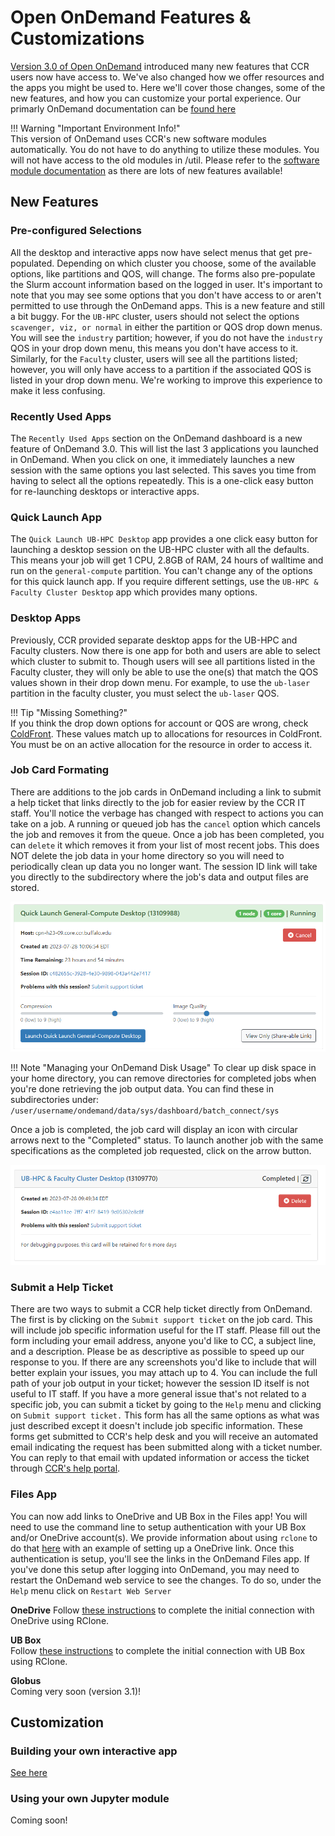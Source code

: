 # Open OnDemand Features & Customizations  

[Version 3.0 of Open OnDemand](https://ondemand-future.ccr.buffalo.edu) introduced many new features that CCR users now have access to.  We've also changed how we offer resources and the apps you might be used to.  Here we'll cover those changes, some of the new features, and how you can customize your portal experience. Our primarly OnDemand documentation can be [found here](../portals/ood.md)  

!!! Warning "Important Environment Info!"  
    This version of OnDemand uses CCR's new software modules automatically.  You do not have to do anything to utilize these modules.  You will not have access to the old modules in /util. Please refer to the [software module documentation](../software/modules.md) as there are lots of new features available! 

## New Features

### Pre-configured Selections  

All the desktop and interactive apps now have select menus that get pre-populated.  Depending on which cluster you choose, some of the available options, like partitions and QOS, will change.  The forms also pre-populate the Slurm account information based on the logged in user.  It's important to note that you may see some options that you don't have access to or aren't permitted to use through the OnDemand apps.  This is a new feature and still a bit buggy.  For the `UB-HPC` cluster, users should not select the options `scavenger, viz, or normal` in either the partition or QOS drop down menus.  You will see the `industry` partition; however, if you do not have the `industry` QOS in your drop down menu, this means you don't have access to it.  Similarly, for the `Faculty` cluster, users will see all the partitions listed; however, you will only have access to a partition if the associated QOS is listed in your drop down menu.  We're working to improve this experience to make it less confusing.  

### Recently Used Apps  

The `Recently Used Apps` section on the OnDemand dashboard is a new feature of OnDemand 3.0.  This will list the last 3 applications you launched in OnDemand.  When you click on one, it immediately launches a new session with the same options you last selected.  This saves you time from having to select all the options repeatedly.  This is a one-click easy button for re-launching desktops or interactive apps.

### Quick Launch App  

The `Quick Launch UB-HPC Desktop` app provides a one click easy button for launching a desktop session on the UB-HPC cluster with all the defaults.  This means your job will get 1 CPU, 2.8GB of RAM, 24 hours of walltime and run on the `general-compute` partition.  You can't change any of the options for this quick launch app.  If you require different settings, use the `UB-HPC & Faculty Cluster Desktop` app which provides many options.  

### Desktop Apps  

Previously, CCR provided separate desktop apps for the UB-HPC and Faculty clusters.  Now there is one app for both and users are able to select which cluster to submit to.  Though users will see all partitions listed in the Faculty cluster, they will only be able to use the one(s) that match the QOS values shown in their drop down menu.  For example, to use the `ub-laser` partition in the faculty cluster, you must select the `ub-laser` QOS.  

!!! Tip "Missing Something?"  
    If you think the drop down options for account or QOS are wrong, check [ColdFront](https://coldfront.ccr.buffalo.edu).  These values match up to allocations for resources in ColdFront.  You must be on an active allocation for the resource in order to access it.  


### Job Card Formating

There are additions to the job cards in OnDemand including a link to submit a help ticket that links directly to the job for easier review by the CCR IT staff.  You'll notice the verbage has changed with respect to actions you can take on a job.  A running or queued job has the `cancel` option which cancels the job and removes it from the queue.  Once a job has been completed, you can `delete` it which removes it from your list of most recent jobs.  This does NOT delete the job data in your home directory so you will need to periodically clean up data you no longer want.  The session ID link will take you directly to the subdirectory where the job's data and output files are stored.  

![](../images/howto/ood3-job.png)

!!! Note "Managing your OnDemand Disk Usage"
    To clear up disk space in your home directory, you can remove directories for completed jobs when you're done retrieving the job output data.  You can find these in subdirectories under: `/user/username/ondemand/data/sys/dashboard/batch_connect/sys`  

Once a job is completed, the job card will display an icon with circular arrows next to the "Completed" status.  To launch another job with the same specifications as the completed job requested, click on the arrow button.  

![](../images/howto/ood3-completed.png)


### Submit a Help Ticket

There are two ways to submit a CCR help ticket directly from OnDemand.  The first is by clicking on the `Submit support ticket` on the job card.  This will include job specific information useful for the IT staff.  Please fill out the form including your email address, anyone you'd like to CC, a subject line, and a description.  Please be as descriptive as possible to speed up our response to you.  If there are any screenshots you'd like to include that will better explain your issues, you may attach up to 4. You can include the full path of your job output in your ticket; however the session ID itself is not useful to IT staff.  If you have a more general issue that's not related to a specific job, you can submit a ticket by going to the `Help` menu and clicking on `Submit support ticket.`  This form has all the same options as what was just described except it doesn't include job specific information.  These forms get submitted to CCR's help desk and you will receive an automated email indicating the request has been submitted along with a ticket number.  You can reply to that email with updated information or access the ticket through [CCR's help portal](https://ubccr.freshdesk.com).  

### Files App

You can now add links to OneDrive and UB Box in the Files app!  You will need to use the command line to setup authentication with your UB Box and/or OneDrive account(s).  We provide information about using `rclone` to do that [here](../hpc/data-transfer.md#rclone) with an example of setting up a OneDrive link.  Once this authentication is setup, you'll see the links in the OnDemand Files app.  If you've done this setup after logging into OnDemand, you may need to restart the OnDemand web service to see the changes.  To do so, under the `Help` menu click on `Restart Web Server`  

**OneDrive**
Follow [these instructions](../hpc/data-transfer.md#using-rclone-with-onedrive) to complete the initial connection with OneDrive using RClone.

**UB Box**  
Follow [these instructions](https://rclone.org/box/) to complete the initial connection with UB Box using RClone.  

**Globus**  
Coming very soon (version 3.1)!  


## Customization  

### Building your own interactive app
[See here](../portals/ood.md#develop-sandbox)  

### Using your own Jupyter module  
Coming soon!

